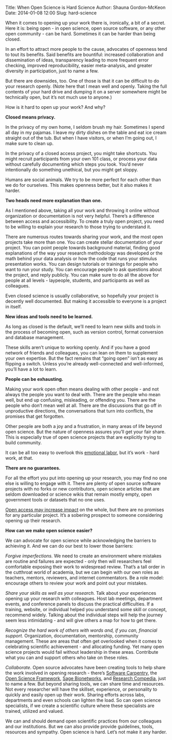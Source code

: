 Title: When Open Science is Hard Science
Author: Shauna Gordon-McKeon
Date: 2014-01-08 12:00
Slug: hard-science

When it comes to opening up your work there is, ironically, a bit of a secret.  Here it is: being open - in open science, open source software, or any other open community - can be hard.  Sometimes it can be harder than being closed.

In an effort to attract more people to the cause, advocates of openness tend to tout its benefits.  Said benefits are bountiful: increased collaboration and dissemination of ideas, transparency leading to more frequent error checking, improved reproducibility, easier meta-analysis, and greater diversity in participation, just to name a few.

But there are downsides, too.  One of those is that it can be difficult to do your research openly.  (Note here that I mean well and openly.  Taking the full contents of your hard drive and dumping it on a server somewhere might be technically open, but it’s not much use to anyone.)

How is it hard to open up your work?  And why?

__Closed means privacy.__

In the privacy of my own home, I seldom brush my hair.  Sometimes I spend all day in my pajamas.  I leave my dirty dishes on the table and eat ice cream straight out of the tub.  But when I have visitors, or when I’m going out, I make sure to clean up.

In the privacy of a closed access project, you might take shortcuts.  You might recruit participants from your own 101 class, or process your data without carefully documenting which steps you took.  You’d never intentionally do something unethical, but you might get sloppy.

Humans are social animals.  We try to be more perfect for each other than we do for ourselves.  This makes openness better, but it also makes it harder.

__Two heads need more explanation than one.__

As I mentioned above, taking all your work and throwing it online without organization or documentation is not very helpful.  There’s a difference between access and accessibility.  To create a truly open project, you need to be willing to explain your research to those trying to understand it. 

There are numerous routes towards sharing your work, and the most open projects take more than one.  You can create stellar documentation of your project.  You can point people towards background material, finding good explanations of the way your research methodology was developed or the math behind your data analysis or how the code that runs your stimulus presentation works.  You can design tutorials or trainings for people who want to run your study.  You can encourage people to ask questions about the project, and reply publicly.  You can make sure to do all the above for people at all levels - laypeople, students, and participants as well as colleagues. 

Even closed science is usually collaborative, so hopefully your project is decently well documented.  But making it accessible to everyone is a project in itself.

__New ideas and tools need to be learned.__

As long as closed is the default, we’ll need to learn new skills and tools in the process of becoming open, such as version control, format conversion and database management.

These skills aren’t unique to working openly.  And if you have a good network of friends and colleagues, you can lean on them to supplement your own expertise.  But the fact remains that “going open” isn’t as easy as flipping a switch.  Unless you’re already well-connected and well-informed, you’ll have a lot to learn.

__People can be exhausting.__

Making your work open often means dealing with other people - and not always the people you want to deal with.  There are the people who mean well, but end up confusing, misleading, or offending you.  There are the people who don’t mean well at all.  There are the discussions that go off in unproductive directions, the conversations that turn into conflicts, the promises that get forgotten.

Other people are both a joy and a frustration, in many areas of life beyond open science.  But the nature of openness assures you’ll get your fair share.  This is especially true of open science projects that are explicitly trying to build community.

It can be all too easy to overlook this [emotional labor](http://en.wikipedia.org/wiki/Emotional_labor#Gender), but it’s work - hard work, at that.

__There are no guarantees.__

For all the effort you put into opening up your research, you may find no one else is willing to engage with it.  There are plenty of open source software projects with no forks or new contributors, open science articles that are seldom downloaded or science wikis that remain mostly empty, open government tools or datasets that no one uses.

[Open access may increase impact](http://opcit.eprints.org/oacitation-biblio.html) on the whole, but there are no promises for any particular project.  It’s a sobering prospect to someone considering opening up their research.

__How can we make open science easier?__

We can advocate for open science while acknowledging the barriers to achieving it.  And we can do our best to lower those barriers:

_Forgive imperfections._  We need to create an environment where mistakes are routine and failures are expected - only then will researchers feel comfortable exposing their work to widespread review.  That’s a tall order in the cutthroat world of academia, but we can begin with our own roles as teachers, mentors, reviewers, and internet commentators.  Be a role model: encourage others to review your work and point out your mistakes.

_Share your skills as well as your research._  Talk about your experiences opening up your research with colleagues.  Host lab meetings, department events, and conference panels to discuss the practical difficulties.  If a training, website, or individual helped you understand some skill or concept, recommend widely.  Talking about the individual steps will help the journey seem less intimidating - and will give others a map for how to get there.

_Recognize the hard work of others with words and, if you can, financial support._  Organization, documentation, mentorship, community management.  These are areas that often get overlooked when it comes to celebrating scientific achievement - and allocating funding.  Yet many open science projects would fail without leadership in these areas.  Contribute what you can and support others who take on these roles.

_Collaborate._  Open source advocates have been creating tools to help share the work involved in opening research - there’s [Software Carpentry](http://software-carpentry.org/), the [Open Science Framework](https://osf.io/), [Sage Bionetworks](http://sagebase.org/platforms-and-services/), and [Research Compedia](http://researchcompendia.org/), just to name a few.  But beyond sharing tools, we can share time and resources.  Not every researcher will have the skillset, experience, or personality to quickly and easily open up their work.  Sharing efforts across labs, departments and even schools can lighten the load.  So can open science specialists, if we create a scientific culture where these specialists are trained, utilized and valued.

We can and should demand open scientific practices from our colleagues and our institutions.  But we can also provide provide guidelines, tools, resources and sympathy.  Open science is hard.  Let’s not make it any harder.



